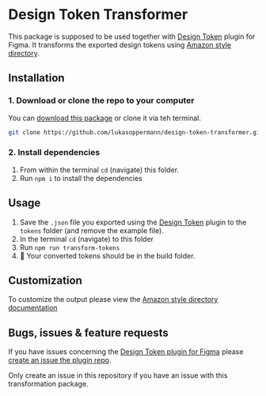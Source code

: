 # Design Token Transformer

This package is supposed to be used together with [Design Token](https://github.com/lukasoppermann/design-tokens) plugin for Figma.
It transforms the exported design tokens using [Amazon style directory](https://amzn.github.io/style-dictionary/#/).

## Installation
### 1. Download or clone the repo to your computer
You can [download this package](https://github.com/lukasoppermann/design-token-transformer/archive/master.zip) or clone it via teh terminal.

``` Bash
git clone https://github.com/lukasoppermann/design-token-transformer.git
```
### 2. Install dependencies
1. From within the terminal `cd` (navigate) this folder.
2. Run `npm i` to install the dependencies

## Usage
1. Save the `.json` file you exported using the [Design Token](https://github.com/lukasoppermann/design-tokens) plugin to the `tokens` folder (and remove the example file).
2. In the terminal `cd` (navigate) to this folder
3. Run `npm run transform-tokens`
4. 🎉 Your converted tokens should be in the build folder.

## Customization
To customize the output please view the [Amazon style directory documentation](https://amzn.github.io/style-dictionary/#/config)

## Bugs, issues & feature requests
If you have issues concerning the [Design Token plugin for Figma](https://github.com/lukasoppermann/design-tokens) please [create an issue the plugin repo](https://github.com/lukasoppermann/design-tokens). 

Only create an issue in this repository if you have an issue with this transformation package.
